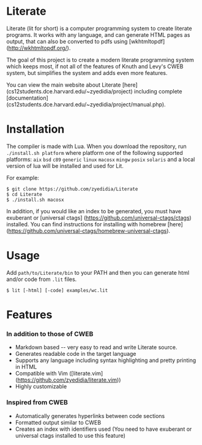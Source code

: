 # Literate

Literate (lit for short) is a computer programming system to create literate programs. It works with any language, and can generate HTML pages as output, that can also be converted to pdfs using [wkhtmltopdf] (http://wkhtmltopdf.org/).

The goal of this project is to create a modern literate programming system which keeps most, if not all of the features of Knuth and Levy's CWEB system, but simplifies the system and adds even more features.

You can view the main website about Literate [here] (cs12students.dce.harvard.edu/~zyedidia/project) including complete [documentation] (cs12students.dce.harvard.edu/~zyedidia/project/manual.php).

# Installation

The compiler is made with Lua. When you download the repository, run `./install.sh platform` where platform one of the following supported platforms: `aix` `bsd` `c89` `generic` `linux` `macosx` `mingw` `posix` `solaris` and a local version of lua will be installed and used for Lit.

For example:

```
$ git clone https://github.com/zyedidia/Literate
$ cd Literate
$ ./install.sh macosx
```

In addition, if you would like an index to be generated, you must have exuberant or [universal ctags] (https://github.com/universal-ctags/ctags) installed. You can find instructions for installing with homebrew [here] (https://github.com/universal-ctags/homebrew-universal-ctags).

# Usage

Add `path/to/Literate/bin` to your PATH and then you can generate html and/or code from `.lit` files.

```
$ lit [-html] [-code] examples/wc.lit
```

# Features
### In addition to those of CWEB
* Markdown based -- very easy to read and write Literate source.
* Generates readable code in the target language
* Supports any language including syntax highlighting and pretty printing in HTML
* Compatible with Vim ([literate.vim] (https://github.com/zyedidia/literate.vim))
* Highly customizable

### Inspired from CWEB
* Automatically generates hyperlinks between code sections
* Formatted output similar to CWEB
* Creates an index with identifiers used (You need to have exuberant or universal ctags installed to use this feature)
